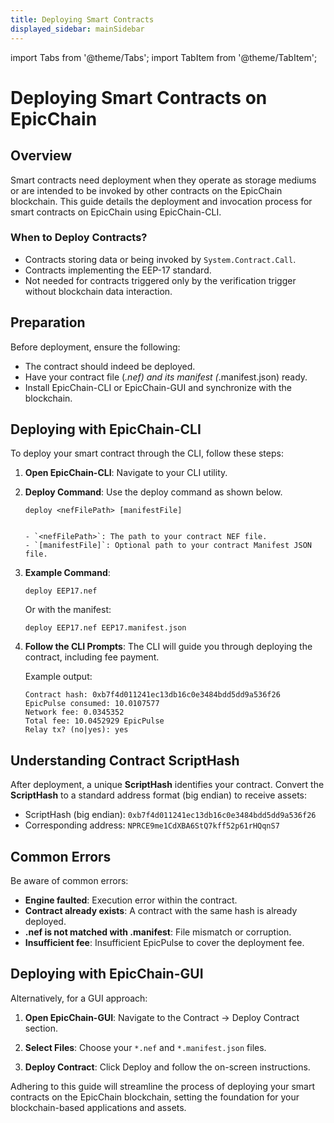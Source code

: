```yaml
---
title: Deploying Smart Contracts
displayed_sidebar: mainSidebar
---
```


import Tabs from '@theme/Tabs';
import TabItem from '@theme/TabItem';




# Deploying Smart Contracts on EpicChain

## Overview

Smart contracts need deployment when they operate as storage mediums or are intended to be invoked by other contracts on the EpicChain blockchain. This guide details the deployment and invocation process for smart contracts on EpicChain using EpicChain-CLI.

### When to Deploy Contracts?

- Contracts storing data or being invoked by `System.Contract.Call`.
- Contracts implementing the EEP-17 standard.
- Not needed for contracts triggered only by the verification trigger without blockchain data interaction.

## Preparation

Before deployment, ensure the following:

- The contract should indeed be deployed.
- Have your contract file (*.nef) and its manifest (*.manifest.json) ready.
- Install EpicChain-CLI or EpicChain-GUI and synchronize with the blockchain.

## Deploying with EpicChain-CLI

To deploy your smart contract through the CLI, follow these steps:

1. **Open EpicChain-CLI**: Navigate to your CLI utility.

2. **Deploy Command**: Use the deploy command as shown below.

   ```shell
   deploy <nefFilePath> [manifestFile]
   

   - `<nefFilePath>`: The path to your contract NEF file.
   - `[manifestFile]`: Optional path to your contract Manifest JSON file.

3. **Example Command**:

   ```shell
   deploy EEP17.nef
   ```

   Or with the manifest:

   ```shell
   deploy EEP17.nef EEP17.manifest.json
   ```

4. **Follow the CLI Prompts**: The CLI will guide you through deploying the contract, including fee payment.

   Example output:

   ```shell
   Contract hash: 0xb7f4d011241ec13db16c0e3484bdd5dd9a536f26
   EpicPulse consumed: 10.0107577
   Network fee: 0.0345352
   Total fee: 10.0452929 EpicPulse
   Relay tx? (no|yes): yes
   ```

## Understanding Contract ScriptHash

After deployment, a unique **ScriptHash** identifies your contract. Convert the **ScriptHash** to a standard address format (big endian) to receive assets:

- ScriptHash (big endian): `0xb7f4d011241ec13db16c0e3484bdd5dd9a536f26`
- Corresponding address: `NPRCE9me1CdXBA6StQ7kff52p61rHQqnS7`

## Common Errors

Be aware of common errors:

- **Engine faulted**: Execution error within the contract.
- **Contract already exists**: A contract with the same hash is already deployed.
- **.nef is not matched with .manifest**: File mismatch or corruption.
- **Insufficient fee**: Insufficient EpicPulse to cover the deployment fee.

## Deploying with EpicChain-GUI

Alternatively, for a GUI approach:

1. **Open EpicChain-GUI**: Navigate to the Contract -> Deploy Contract section.

2. **Select Files**: Choose your `*.nef` and `*.manifest.json` files.

3. **Deploy Contract**: Click Deploy and follow the on-screen instructions.

Adhering to this guide will streamline the process of deploying your smart contracts on the EpicChain blockchain, setting the foundation for your blockchain-based applications and assets.





















<br/>